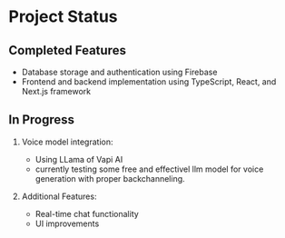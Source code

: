 # Project Status

## Completed Features
- Database storage and authentication using Firebase
- Frontend and backend implementation using TypeScript, React, and Next.js framework

## In Progress
1. Voice model integration:
    - Using LLama of Vapi  AI 
    - currently testing some free and effectivel  llm model  for voice generation with proper backchanneling.

2. Additional Features:
    - Real-time chat functionality
    - UI improvements





